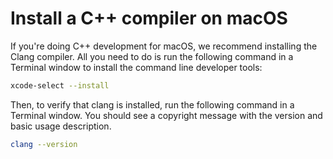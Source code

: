 # Install a C++ compiler on macOS

If you're doing C++ development for macOS, we recommend installing the Clang compiler. All you need to do is run the following command in a Terminal window to install the command line developer tools:

```bash
xcode-select --install
```

Then, to verify that clang is installed, run the following command in a Terminal window. You should see a copyright message with the version and basic usage description.

```bash
clang --version
```